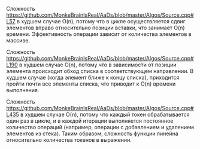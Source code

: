 Сложность https://github.com/MonkeBrainIsReal/AaDs/blob/master/Algos/Source.cpp#L57 в худшем случае O(n), потому что в цикле осуществляется 
сдвиг элементов вправо относительно позиции вставки, что занимает O(n) времени. Эффективность операции зависит от количества элементов в массиве.


Сложность https://github.com/MonkeBrainIsReal/AaDs/blob/master/Algos/Source.cpp#L190 в худшем случае O(n), потому что в зависимости от позиции элемента
происходит обход списка в соответствующем направлении. В худшем случае (когда элемент ближе к концу списка), приходится пройти почти все элементы списка,
что приводит к O(n) времени выполнения.


Сложность https://github.com/MonkeBrainIsReal/AaDs/blob/master/Algos/Source.cpp#L435 в худшем случае O(n), потому что каждый токен обрабатывается один раз в цикле,
и в каждой итерации выполняется постоянное количество операций (например, операции с добавлением и удалением элементов из стека). 
Таким образом, сложность функции линейна относительно количества токенов в выражении.
